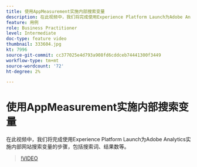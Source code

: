 ```yaml
---
title: 使用AppMeasurement实施内部搜索变量
description: 在此视频中，我们将完成使用Experience Platform Launch为Adobe Analytics实施内部网站搜索变量的步骤，包括搜索词、结果数等。
feature: 用例
role: Business Practitioner
level: Intermediate
doc-type: feature video
thumbnail: 333604.jpg
kt: 7996
source-git-commit: cc377025e4d793a908fd6cddceb74441300f3449
workflow-type: tm+mt
source-wordcount: '72'
ht-degree: 2%

---
```



# 使用AppMeasurement实施内部搜索变量

在此视频中，我们将完成使用Experience Platform Launch为Adobe Analytics实施内部网站搜索变量的步骤，包括搜索词、结果数等。

>[!VIDEO](https://video.tv.adobe.com/v/333604/?quality=12&learn=on)
